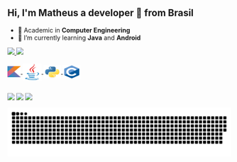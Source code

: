 ## Hi, I'm Matheus a developer 🚀 from Brasil

- 💼 Academic in **Computer Engineering**
- 🌱 I’m currently learning **Java** and **Android**

 <div>
  <a href="https://github.com/matheus872">
  <img height="180em" src="https://github-readme-stats.vercel.app/api?username=matheus872&show_icons=true&theme=tokyonight&include_all_commits=true&count_private=true"/>
  <img height="180em" src="https://github-readme-stats.vercel.app/api/top-langs/?username=matheus872&layout=compact&langs_count=16&theme=tokyonight"/>
</div>
<div style="display: inline_block"><br>
  <img align="center" alt="Kotlin" height="25" width="30" src="https://raw.githubusercontent.com/devicons/devicon/master/icons/kotlin/kotlin-original.svg">
  <img align="center" alt="Java" height="38" width="43" src="https://raw.githubusercontent.com/devicons/devicon/master/icons/java/java-original.svg">
  <img align="center" alt="Python" height="30" width="40" src="https://raw.githubusercontent.com/devicons/devicon/master/icons/python/python-original.svg">
  <img align="center" alt="C" height="30" width="40" src="https://raw.githubusercontent.com/devicons/devicon/master/icons/c/c-original.svg">
</div>
  
  ##
 
<div> 
  <a href="https://instagram.com/hsl.matheus" target="_blank"><img src="https://img.shields.io/badge/-Instagram-%23E4405F?style=for-the-badge&logo=instagram&logoColor=white" target="_blank"></a>
  <a href = "mailto:matheus872@hotmail.com"><img src="https://img.shields.io/badge/-Gmail-%23333?style=for-the-badge&logo=gmail&logoColor=white" target="_blank"></a>
  <a href="https://www.linkedin.com/in/hslmatheus" target="_blank"><img src="https://img.shields.io/badge/-LinkedIn-%230077B5?style=for-the-badge&logo=linkedin&logoColor=white" target="_blank"></a> 
 
 ![Snake animation](https://github.com/matheus872/matheus872/blob/output/github-contribution-grid-snake.svg)
 
</div>
